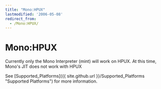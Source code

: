 ```yaml
---
title: "Mono:HPUX"
lastmodified: '2006-05-08'
redirect_from:
  - /Mono:HPUX/
---
```


Mono:HPUX
=========

Currently only the Mono Interpreter (mint) will work on HPUX. At this time, Mono's JIT does not work with HPUX

See [Supported\_Platforms]({{ site.github.url }}/Supported_Platforms "Supported Platforms") for more information.

